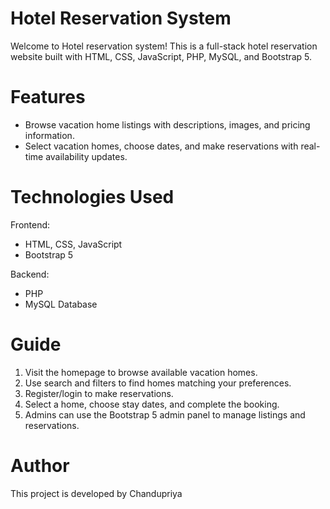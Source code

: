 # Hotel Reservation System

Welcome to Hotel reservation system! This is a full-stack hotel reservation website built with HTML, CSS, JavaScript, PHP, MySQL, and Bootstrap 5.

# Features
- Browse vacation home listings with descriptions, images, and pricing information.
- Select vacation homes, choose dates, and make reservations with real-time availability updates.

# Technologies Used

Frontend:
  - HTML, CSS, JavaScript
  - Bootstrap 5

Backend:
  - PHP
  - MySQL Database

# Guide

1. Visit the homepage to browse available vacation homes.
2. Use search and filters to find homes matching your preferences.
3. Register/login to make reservations.
4. Select a home, choose stay dates, and complete the booking.
5. Admins can use the Bootstrap 5 admin panel to manage listings and reservations.

# Author

This project is developed by Chandupriya
